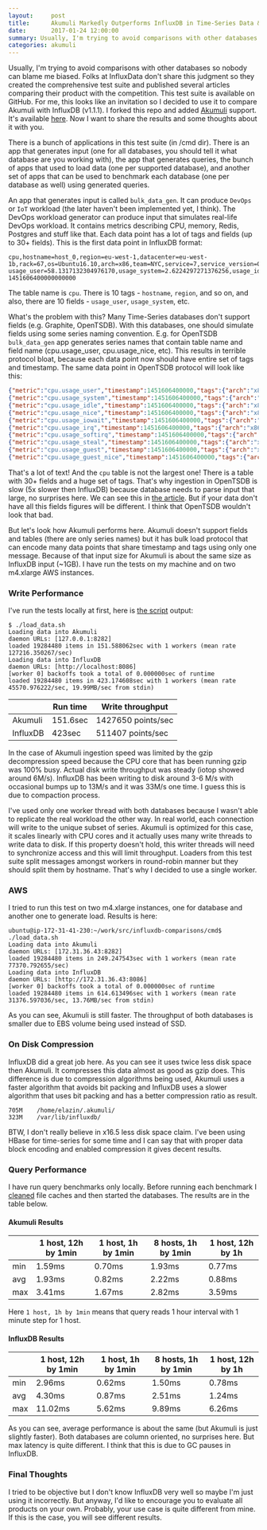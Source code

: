 ```yaml
---
layout:     post
title:      Akumuli Markedly Outperforms InfluxDB in Time-Series Data & Metrics Benchmark
date:       2017-01-24 12:00:00
summary: Usually, I'm trying to avoid comparisons with other databases so nobody can blame me biased. Folks at InfluxData don't share this judgment so they created the comprehensive test suite and published several articles comparing their product with the competition. This test suite is available on GitHub. For me, this looks like an invitation so I decided to use it to compare Akumuli with InfluxDB.
categories: akumuli
---
```


Usually, I'm trying to avoid comparisons with other databases so nobody can blame me biased. Folks at InfluxData don't share this judgment so they created the comprehensive test suite and published several articles comparing their product with the competition. This test suite is available on GitHub. For me, this looks like an invitation so I decided to use it to compare Akumuli with InfluxDB (v1.1.1). I forked this repo and added [Akumuli](https://github.com/akumuli/Akumuli) support. It's available [here](https://github.com/Lazin/influxdb-comparisons). Now I want to share the results and some thoughts about it with you.

There is a bunch of applications in this test suite (in /cmd dir). There is an app that generates input (one for all databases, you should tell it what database are you working with), the app that generates queries, the bunch of apps that used to load data (one per supported database), and another set of apps that can be used to benchmark each database (one per database as well) using generated queries. 

An app that generates input is called `bulk_data_gen`. It can produce `DevOps` or `IoT` workload (the later haven't been implemented yet, I think). The DevOps workload generator can produce input that simulates real-life DevOps workload. It contains metrics describing CPU, memory, Redis, Postgres and stuff like that. Each data point has a lot of tags and fields (up to 30+ fields). This is the first data point in InfluxDB format:

```
cpu,hostname=host_0,region=eu-west-1,datacenter=eu-west-1b,rack=67,os=Ubuntu16.10,arch=x86,team=NYC,service=7,service_version=0,service_environment=production usage_user=58.1317132304976170,usage_system=2.6224297271376256,usage_idle=24.9969495069947882,usage_nice=61.5854484633778867,usage_iowait=22.9481393231639395,usage_irq=63.6499207106198313,usage_softirq=6.4098777048301052,usage_steal=44.8799140503027445,usage_guest=80.5028770761136201,usage_guest_nice=38.2431182911542820 1451606400000000000
```

The table name is `cpu`. There is 10 tags - `hostname`, `region`, and so on, and also, there are 10 fields - `usage_user`, `usage_system`, etc.

What's the problem with this? Many Time-Series databases don't support fields (e.g. Graphite, OpenTSDB). With this databases, one should simulate fields using some series naming convention. E.g. for OpenTSDB `bulk_data_gen` app generates series names that contain table name and field name (cpu.usage_user, cpu.usage_nice, etc). This results in terrible protocol bloat, because each data point now should have entire set of tags and timestamp. The same data point in OpenTSDB protocol will look like this:

```json
{"metric":"cpu.usage_user","timestamp":1451606400000,"tags":{"arch":"x86","datacenter":"eu-west-1b","hostname":"host_0","os":"Ubuntu16.10","rack":"67","region":"eu-west-1","service":"7","service_environment":"production","service_version":"0","team":"NYC"},"value":58.13171323049762}
{"metric":"cpu.usage_system","timestamp":1451606400000,"tags":{"arch":"x86","datacenter":"eu-west-1b","hostname":"host_0","os":"Ubuntu16.10","rack":"67","region":"eu-west-1","service":"7","service_environment":"production","service_version":"0","team":"NYC"},"value":2.6224297271376256}
{"metric":"cpu.usage_idle","timestamp":1451606400000,"tags":{"arch":"x86","datacenter":"eu-west-1b","hostname":"host_0","os":"Ubuntu16.10","rack":"67","region":"eu-west-1","service":"7","service_environment":"production","service_version":"0","team":"NYC"},"value":24.99694950699479}
{"metric":"cpu.usage_nice","timestamp":1451606400000,"tags":{"arch":"x86","datacenter":"eu-west-1b","hostname":"host_0","os":"Ubuntu16.10","rack":"67","region":"eu-west-1","service":"7","service_environment":"production","service_version":"0","team":"NYC"},"value":61.58544846337789}
{"metric":"cpu.usage_iowait","timestamp":1451606400000,"tags":{"arch":"x86","datacenter":"eu-west-1b","hostname":"host_0","os":"Ubuntu16.10","rack":"67","region":"eu-west-1","service":"7","service_environment":"production","service_version":"0","team":"NYC"},"value":22.94813932316394}
{"metric":"cpu.usage_irq","timestamp":1451606400000,"tags":{"arch":"x86","datacenter":"eu-west-1b","hostname":"host_0","os":"Ubuntu16.10","rack":"67","region":"eu-west-1","service":"7","service_environment":"production","service_version":"0","team":"NYC"},"value":63.64992071061983}
{"metric":"cpu.usage_softirq","timestamp":1451606400000,"tags":{"arch":"x86","datacenter":"eu-west-1b","hostname":"host_0","os":"Ubuntu16.10","rack":"67","region":"eu-west-1","service":"7","service_environment":"production","service_version":"0","team":"NYC"},"value":6.409877704830105}
{"metric":"cpu.usage_steal","timestamp":1451606400000,"tags":{"arch":"x86","datacenter":"eu-west-1b","hostname":"host_0","os":"Ubuntu16.10","rack":"67","region":"eu-west-1","service":"7","service_environment":"production","service_version":"0","team":"NYC"},"value":44.879914050302744}
{"metric":"cpu.usage_guest","timestamp":1451606400000,"tags":{"arch":"x86","datacenter":"eu-west-1b","hostname":"host_0","os":"Ubuntu16.10","rack":"67","region":"eu-west-1","service":"7","service_environment":"production","service_version":"0","team":"NYC"},"value":80.50287707611362}
{"metric":"cpu.usage_guest_nice","timestamp":1451606400000,"tags":{"arch":"x86","datacenter":"eu-west-1b","hostname":"host_0","os":"Ubuntu16.10","rack":"67","region":"eu-west-1","service":"7","service_environment":"production","service_version":"0","team":"NYC"},"value":38.24311829115428}
```

That's a lot of text! And the `cpu` table is not the largest one! There is a table with 30+ fields and a huge set of tags. That's why ingestion in OpenTSDB is slow (5x slower then InfluxDB) because database needs to parse input that large, no surprises here. We can see this in [the article](https://www.influxdata.com/influxdb-markedly-outperforms-opentsdb-in-time-series-data-metrics-benchmark/). But if your data don't have all this fields figures will be different. I think that OpenTSDB wouldn't look that bad.

But let's look how Akumuli performs here. Akumuli doesn't support fields and tables (there are only series names) but it has bulk load protocol that can encode many data points that share timestamp and tags using only one message. Because of that input size for Akumuli is about the same size as InfluxDB input (~1GB). I have run the tests on my machine and on two m4.xlarge AWS instances.

### Write Performance

I've run the tests locally at first, here is [the script](https://github.com/Lazin/influxdb-comparisons/blob/master/cmd/load_data.sh) output:

    $ ./load_data.sh 
    Loading data into Akumuli
    daemon URLs: [127.0.0.1:8282]
    loaded 19284480 items in 151.588062sec with 1 workers (mean rate 127216.350267/sec)
    Loading data into InfluxDB
    daemon URLs: [http://localhost:8086]
    [worker 0] backoffs took a total of 0.000000sec of runtime
    loaded 19284480 items in 423.174608sec with 1 workers (mean rate 45570.976222/sec, 19.99MB/sec from stdin)


|                |     Run time|  Write throughput |
|---|---|---|
|Akumuli  |  151.6sec|     1427650 points/sec|
|InfluxDB|    423sec  |     511407 points/sec|

In the case of Akumuli ingestion speed was limited by the gzip decompression speed because the CPU core that has been running gzip was 100% busy. Actual disk write throughput was steady (iotop showed around 6M/s). InfluxDB has been writing to disk around 3-6 M/s with occasional bumps up to 13M/s and it was 33M/s one time. I guess this is due to compaction process.

I've used only one worker thread with both databases because I wasn't able to replicate the real workload the other way. In real world, each connection will write to the unique subset of series. Akumuli is optimized for this case, it scales linearly with CPU cores and it actually uses many write threads to write data to disk. If this property doesn't hold, this writer threads will need to synchronize access and this will limit throughput. Loaders from this test suite split messages amongst workers in round-robin manner but they should split them by hostname. That's why I decided to use a single worker.

### AWS

I tried to run this test on two m4.xlarge instances, one for database and another one to generate load. Results is here:


    ubuntu@ip-172-31-41-230:~/work/src/influxdb-comparisons/cmd$ ./load_data.sh 
    Loading data into Akumuli
    daemon URLs: [172.31.36.43:8282]
    loaded 19284480 items in 249.247543sec with 1 workers (mean rate 77370.792655/sec)
    Loading data into InfluxDB
    daemon URLs: [http://172.31.36.43:8086]
    [worker 0] backoffs took a total of 0.000000sec of runtime
    loaded 19284480 items in 614.613496sec with 1 workers (mean rate 31376.597036/sec, 13.76MB/sec from stdin)

As you can see, Akumuli is still faster. The throughput of both databases is smaller due to EBS volume being used instead of SSD.

### On Disk Compression

InfluxDB did a great job here. As you can see it uses twice less disk space then Akumuli. It compresses this data almost as good as gzip does. This difference is due to compression algorithms being used, Akumuli uses a faster algorithm that avoids bit packing and InfluxDB uses a slower algorithm that uses bit packing and has a better compression ratio as result.

    705M    /home/elazin/.akumuli/
    323M    /var/lib/influxdb/

BTW, I don't really believe in x16.5 less disk space claim. I've been using HBase for time-series for some time and I can say that with proper data block encoding and enabled compression it gives decent results.

### Query Performance

I have run query benchmarks only locally. Before running each benchmark I [cleaned](https://github.com/Lazin/influxdb-comparisons/blob/master/cmd/clear_caches.sh) file caches and then started the databases. The results are in the table below.

#### Akumuli Results

|     | 1 host, 12h by 1min | 1 host, 1h by 1min | 8 hosts, 1h by 1min | 1 host, 12h by 1h |
|-----|---------------------|--------------------|---------------------|-------------------|
| min | 1.59ms              | 0.70ms             | 1.93ms              | 0.77ms            |
| avg | 1.93ms | 0.82ms | 2.22ms | 0.88ms |
| max | 3.41ms | 1.67ms | 2.82ms | 3.59ms |

Here `1 host, 1h by 1min` means that query reads 1 hour interval with 1 minute step for 1 host.

#### InfluxDB Results

|     | 1 host, 12h by 1min | 1 host, 1h by 1min | 8 hosts, 1h by 1min | 1 host, 12h by 1h |
|-----|---------------------|--------------------|---------------------|-------------------|
| min | 2.96ms | 0.62ms | 1.50ms | 0.78ms |
| avg | 4.30ms | 0.87ms | 2.51ms | 1.24ms |
| max | 11.02ms | 5.62ms | 9.89ms | 6.26ms |

As you can see, average performance is about the same (but Akumuli is just slightly faster). Both databases are column oriented, no surprises here. But max latency is quite different. I think that this is due to GC pauses in InfluxDB. 

### Final Thoughts

I tried to be objective but I don't know InfluxDB very well so maybe I'm just using it incorrectly. But anyway, I'd like to encourage you to evaluate all products on your own. Probably, your use case is quite different from mine. If this is the case, you will see different results.
